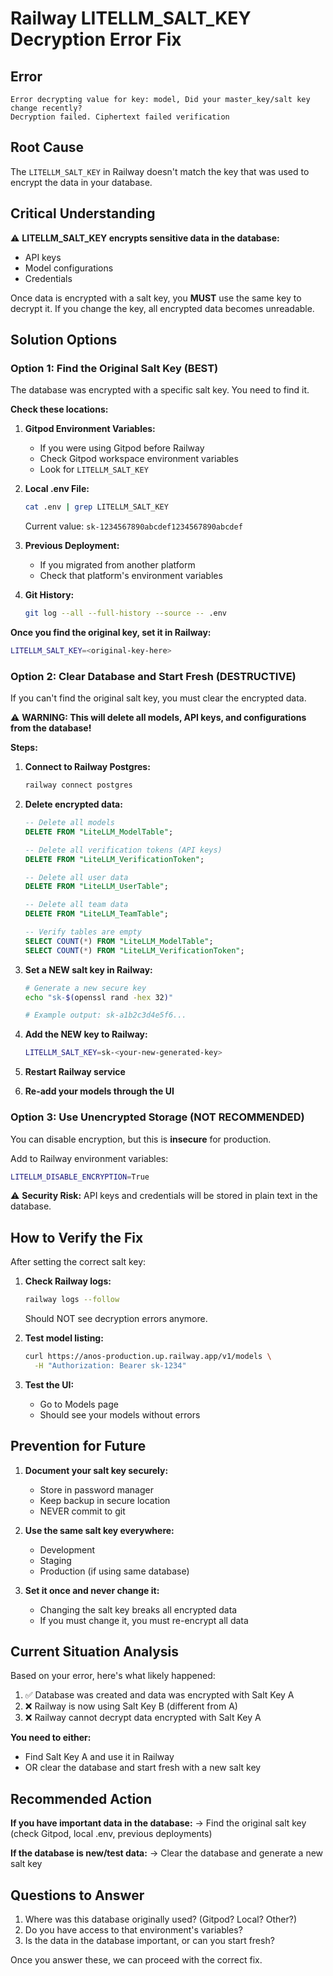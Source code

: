# Railway LITELLM_SALT_KEY Decryption Error Fix

## Error

```
Error decrypting value for key: model, Did your master_key/salt key change recently?
Decryption failed. Ciphertext failed verification
```

## Root Cause

The `LITELLM_SALT_KEY` in Railway doesn't match the key that was used to encrypt the data in your database.

## Critical Understanding

⚠️ **LITELLM_SALT_KEY encrypts sensitive data in the database:**
- API keys
- Model configurations
- Credentials

Once data is encrypted with a salt key, you **MUST** use the same key to decrypt it. If you change the key, all encrypted data becomes unreadable.

## Solution Options

### Option 1: Find the Original Salt Key (BEST)

The database was encrypted with a specific salt key. You need to find it.

**Check these locations:**

1. **Gitpod Environment Variables:**
   - If you were using Gitpod before Railway
   - Check Gitpod workspace environment variables
   - Look for `LITELLM_SALT_KEY`

2. **Local .env File:**
   ```bash
   cat .env | grep LITELLM_SALT_KEY
   ```
   Current value: `sk-1234567890abcdef1234567890abcdef`

3. **Previous Deployment:**
   - If you migrated from another platform
   - Check that platform's environment variables

4. **Git History:**
   ```bash
   git log --all --full-history --source -- .env
   ```

**Once you find the original key, set it in Railway:**
```bash
LITELLM_SALT_KEY=<original-key-here>
```

### Option 2: Clear Database and Start Fresh (DESTRUCTIVE)

If you can't find the original salt key, you must clear the encrypted data.

⚠️ **WARNING: This will delete all models, API keys, and configurations from the database!**

**Steps:**

1. **Connect to Railway Postgres:**
   ```bash
   railway connect postgres
   ```

2. **Delete encrypted data:**
   ```sql
   -- Delete all models
   DELETE FROM "LiteLLM_ModelTable";
   
   -- Delete all verification tokens (API keys)
   DELETE FROM "LiteLLM_VerificationToken";
   
   -- Delete all user data
   DELETE FROM "LiteLLM_UserTable";
   
   -- Delete all team data
   DELETE FROM "LiteLLM_TeamTable";
   
   -- Verify tables are empty
   SELECT COUNT(*) FROM "LiteLLM_ModelTable";
   SELECT COUNT(*) FROM "LiteLLM_VerificationToken";
   ```

3. **Set a NEW salt key in Railway:**
   ```bash
   # Generate a new secure key
   echo "sk-$(openssl rand -hex 32)"
   
   # Example output: sk-a1b2c3d4e5f6...
   ```

4. **Add the NEW key to Railway:**
   ```bash
   LITELLM_SALT_KEY=sk-<your-new-generated-key>
   ```

5. **Restart Railway service**

6. **Re-add your models through the UI**

### Option 3: Use Unencrypted Storage (NOT RECOMMENDED)

You can disable encryption, but this is **insecure** for production.

Add to Railway environment variables:
```bash
LITELLM_DISABLE_ENCRYPTION=True
```

⚠️ **Security Risk:** API keys and credentials will be stored in plain text in the database.

## How to Verify the Fix

After setting the correct salt key:

1. **Check Railway logs:**
   ```bash
   railway logs --follow
   ```
   
   Should NOT see decryption errors anymore.

2. **Test model listing:**
   ```bash
   curl https://anos-production.up.railway.app/v1/models \
     -H "Authorization: Bearer sk-1234"
   ```

3. **Test the UI:**
   - Go to Models page
   - Should see your models without errors

## Prevention for Future

1. **Document your salt key securely:**
   - Store in password manager
   - Keep backup in secure location
   - NEVER commit to git

2. **Use the same salt key everywhere:**
   - Development
   - Staging
   - Production (if using same database)

3. **Set it once and never change it:**
   - Changing the salt key breaks all encrypted data
   - If you must change it, you must re-encrypt all data

## Current Situation Analysis

Based on your error, here's what likely happened:

1. ✅ Database was created and data was encrypted with Salt Key A
2. ❌ Railway is now using Salt Key B (different from A)
3. ❌ Railway cannot decrypt data encrypted with Salt Key A

**You need to either:**
- Find Salt Key A and use it in Railway
- OR clear the database and start fresh with a new salt key

## Recommended Action

**If you have important data in the database:**
→ Find the original salt key (check Gitpod, local .env, previous deployments)

**If the database is new/test data:**
→ Clear the database and generate a new salt key

## Questions to Answer

1. Where was this database originally used? (Gitpod? Local? Other?)
2. Do you have access to that environment's variables?
3. Is the data in the database important, or can you start fresh?

Once you answer these, we can proceed with the correct fix.
